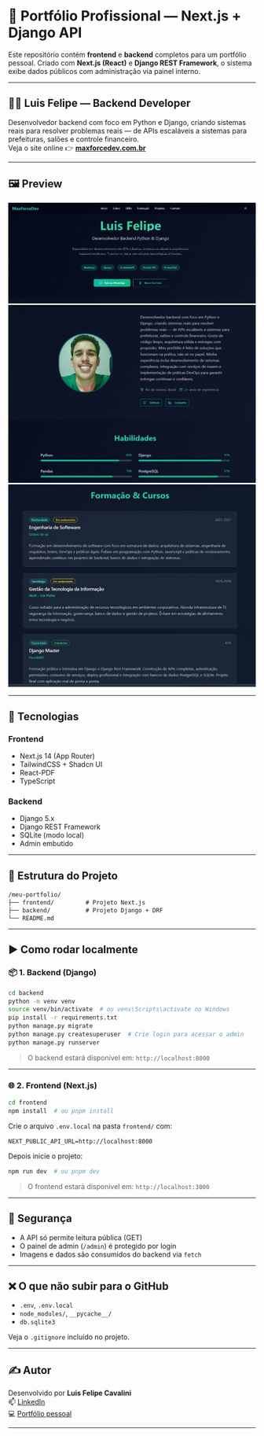 
# 💼 Portfólio Profissional — Next.js + Django API

Este repositório contém **frontend** e **backend** completos para um portfólio pessoal. Criado com **Next.js (React)** e **Django REST Framework**, o sistema exibe dados públicos com administração via painel interno.

---

## 👨‍💻 Luis Felipe — Backend Developer

Desenvolvedor backend com foco em Python e Django, criando sistemas reais para resolver problemas reais — de APIs escaláveis a sistemas para prefeituras, salões e controle financeiro.  
Veja o site online 👉 **[maxforcedev.com.br](https://maxforcedev.com.br)**

---

## 🖼️ Preview

![Tela inicial](./frontend/public/screenshot-home.png)
![Sobre e Habilidades](./frontend/public/screenshot-sobre.png)
![Formação e Cursos](./frontend/public/screenshot-formacao.png)

---

## 🔧 Tecnologias

### Frontend
- Next.js 14 (App Router)
- TailwindCSS + Shadcn UI
- React-PDF
- TypeScript

### Backend
- Django 5.x
- Django REST Framework
- SQLite (modo local)
- Admin embutido

---

## 📁 Estrutura do Projeto

```
/meu-portfolio/
├── frontend/         # Projeto Next.js
├── backend/          # Projeto Django + DRF
└── README.md
```

---

## ▶️ Como rodar localmente

### 📦 1. Backend (Django)

```bash
cd backend
python -m venv venv
source venv/bin/activate  # ou venv\Scripts\activate no Windows
pip install -r requirements.txt
python manage.py migrate
python manage.py createsuperuser  # Crie login para acessar o admin
python manage.py runserver
```

> O backend estará disponível em: `http://localhost:8000`

---

### 🌐 2. Frontend (Next.js)

```bash
cd frontend
npm install  # ou pnpm install
```

Crie o arquivo `.env.local` na pasta `frontend/` com:

```
NEXT_PUBLIC_API_URL=http://localhost:8000
```

Depois inicie o projeto:

```bash
npm run dev  # ou pnpm dev
```

> O frontend estará disponível em: `http://localhost:3000`

---

## 🔐 Segurança

- A API só permite leitura pública (GET)
- O painel de admin (`/admin`) é protegido por login
- Imagens e dados são consumidos do backend via `fetch`

---

## ❌ O que não subir para o GitHub

- `.env`, `.env.local`
- `node_modules/`, `__pycache__/`
- `db.sqlite3`

Veja o `.gitignore` incluído no projeto.

---

## ✍️ Autor

Desenvolvido por **Luis Felipe Cavalini**  
📫 [LinkedIn](https://www.linkedin.com/in/maxforcedev)  
💻 [Portfólio pessoal](https://maxforcedev.com.br)

---

